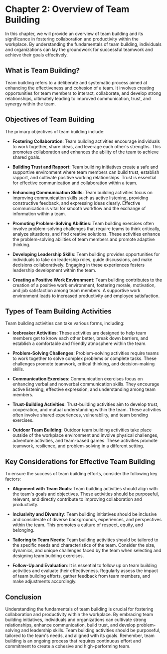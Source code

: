 Chapter 2: Overview of Team Building
====================================

In this chapter, we will provide an overview of team building and its significance in fostering collaboration and productivity within the workplace. By understanding the fundamentals of team building, individuals and organizations can lay the groundwork for successful teamwork and achieve their goals effectively.

**What is Team Building?**
--------------------------

Team building refers to a deliberate and systematic process aimed at enhancing the effectiveness and cohesion of a team. It involves creating opportunities for team members to interact, collaborate, and develop strong relationships, ultimately leading to improved communication, trust, and synergy within the team.

**Objectives of Team Building**
-------------------------------

The primary objectives of team building include:

* **Fostering Collaboration**: Team building activities encourage individuals to work together, share ideas, and leverage each other's strengths. This promotes collaboration and enhances the ability of the team to achieve shared goals.

* **Building Trust and Rapport**: Team building initiatives create a safe and supportive environment where team members can build trust, establish rapport, and cultivate positive working relationships. Trust is essential for effective communication and collaboration within a team.

* **Enhancing Communication Skills**: Team building activities focus on improving communication skills such as active listening, providing constructive feedback, and expressing ideas clearly. Effective communication is vital for smooth workflow and the exchange of information within a team.

* **Promoting Problem-Solving Abilities**: Team building exercises often involve problem-solving challenges that require teams to think critically, analyze situations, and find creative solutions. These activities enhance the problem-solving abilities of team members and promote adaptive thinking.

* **Developing Leadership Skills**: Team building provides opportunities for individuals to take on leadership roles, guide discussions, and make decisions collaboratively. Engaging in these experiences fosters leadership development within the team.

* **Creating a Positive Work Environment**: Team building contributes to the creation of a positive work environment, fostering morale, motivation, and job satisfaction among team members. A supportive work environment leads to increased productivity and employee satisfaction.

**Types of Team Building Activities**
-------------------------------------

Team building activities can take various forms, including:

* **Icebreaker Activities**: These activities are designed to help team members get to know each other better, break down barriers, and establish a comfortable and friendly atmosphere within the team.

* **Problem-Solving Challenges**: Problem-solving activities require teams to work together to solve complex problems or complete tasks. These challenges promote teamwork, critical thinking, and decision-making skills.

* **Communication Exercises**: Communication exercises focus on enhancing verbal and nonverbal communication skills. They encourage active listening, effective expression, and understanding among team members.

* **Trust-Building Activities**: Trust-building activities aim to develop trust, cooperation, and mutual understanding within the team. These activities often involve shared experiences, vulnerability, and team bonding exercises.

* **Outdoor Team Building**: Outdoor team building activities take place outside of the workplace environment and involve physical challenges, adventure activities, and team-based games. These activities promote teamwork, resilience, and problem-solving in a different setting.

**Key Considerations for Effective Team Building**
--------------------------------------------------

To ensure the success of team building efforts, consider the following key factors:

* **Alignment with Team Goals**: Team building activities should align with the team's goals and objectives. These activities should be purposeful, relevant, and directly contribute to improving collaboration and productivity.

* **Inclusivity and Diversity**: Team building initiatives should be inclusive and considerate of diverse backgrounds, experiences, and perspectives within the team. This promotes a culture of respect, equity, and belonging.

* **Tailoring to Team Needs**: Team building activities should be tailored to the specific needs and characteristics of the team. Consider the size, dynamics, and unique challenges faced by the team when selecting and designing team building exercises.

* **Follow-Up and Evaluation**: It is essential to follow up on team building activities and evaluate their effectiveness. Regularly assess the impact of team building efforts, gather feedback from team members, and make adjustments accordingly.

**Conclusion**
--------------

Understanding the fundamentals of team building is crucial for fostering collaboration and productivity within the workplace. By embracing team building initiatives, individuals and organizations can cultivate strong relationships, enhance communication, build trust, and develop problem-solving and leadership skills. Team building activities should be purposeful, tailored to the team's needs, and aligned with its goals. Remember, team building is an ongoing process that requires continuous effort and commitment to create a cohesive and high-performing team.

